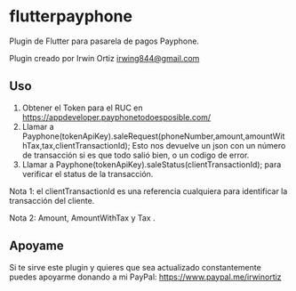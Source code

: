 # flutterpayphone

Plugin de Flutter para pasarela de pagos Payphone.

Plugin creado por Irwin Ortiz <irwing844@gmail.com>

## Uso

1. Obtener el Token para el RUC en https://appdeveloper.payphonetodoesposible.com/
2. Llamar a Payphone(tokenApiKey).saleRequest(phoneNumber,amount,amountWithTax,tax,clientTransactionId);
    Esto nos devuelve un json con un número de transacción si es que todo salió bien, o un codigo de error.
3. Llamar a Payphone(tokenApiKey).saleStatus(clientTransactionId); para verificar el status de la transacción.

Nota 1: el clientTransactionId es una referencia cualquiera para identificar la transacción del cliente. 

Nota 2: Amount, AmountWithTax y Tax . 

## Apoyame
Si te sirve este plugin y quieres que sea actualizado constantemente puedes apoyarme donando a mi PayPal: https://www.paypal.me/irwinortiz